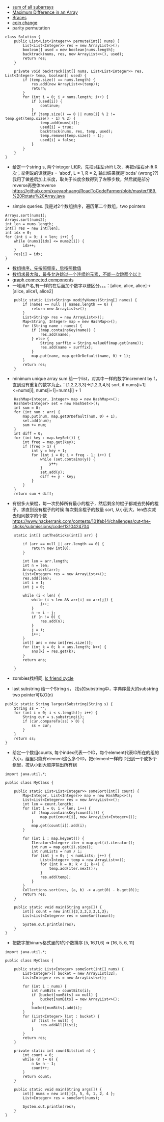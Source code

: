 * [sum of all subarrays](https://www.geeksforgeeks.org/sum-of-all-subarrays/)
* [Maximum Difference in an Array](https://leetcode.com/problems/best-time-to-buy-and-sell-stock/description/)
* [Braces](https://leetcode.com/problems/valid-parentheses/description/)
* [coin change](https://leetcode.com/problems/coin-change/description/)
* parity permutation

```
class Solution {
    public List<List<Integer>> permute(int[] nums) {
        List<List<Integer>> res = new ArrayList<>();
        boolean[] used = new boolean[nums.length];
        backtrack(nums, res, new ArrayList<>(), used);
        return res;
    }
    
    private void backtrack(int[] nums, List<List<Integer>> res, List<Integer> temp, boolean[] used) {
        if (temp.size() == nums.length) {
            res.add(new ArrayList<>(temp));
            return;
        }
        for (int i = 0; i < nums.length; i++) {
            if (used[i]) {
                continue;
            }
            if (temp.size() == 0 || nums[i] % 2 != temp.get(temp.size() - 1) % 2) {
                temp.add(nums[i]);
                used[i] = true;
                backtrack(nums, res, temp, used);
                temp.remove(temp.size() - 1);
                used[i] = false;
            }
        }
    }
}
```

* 给定一个string s, 两个integer L和R，先把s往左shift L次，再把s往右shift R次；举例说的话就是s = 'abcd', L = 1, R = 2, 输出结果就是'bcda' (wrong??)我用了做差后加上长度，取关于长度余数得到了左移步数，然后就是部分reverse再整体reverse   https://github.com/xueyaohuang/RoadToCodeFarmer/blob/master/189.%20Rotate%20Array.java

* simple queries. 我是对2个数组排序，遍历第二个数组，two pointers

```
Arrays.sort(nums1);
Arrays.sort(nums2);
int len = nums.length;
int[] res = new int[len];
int idx = 0;
for (int i = 0; i < len; i++) {
    while (nums1[idx] <= nums2[i]) {
        idx++;
    }
    res[i] = idx;
}
```

* [数组排序，先按照频率，后按照数值](https://leetcode.com/problems/top-k-frequent-words/description/)
* [数组求最大和，最多允许跳过一个连续的元素，不能一次跳两个以上](https://www.geeksforgeeks.org/maximum-sum-subarray-removing-one-element/)
* [graph connected components](https://leetcode.com/problems/number-of-islands/description/)
* 一堆用户名,有一样的在后面加个数字以便区分。。。：[alice, alice, alice]->[alice, alice1, alice2]
```
    public static List<String> modifyNames(String[] names) {
        if (names == null || names.length == 0) {
            return new ArrayList<>();
        }
        List<String> res = new ArrayList<>();
        Map<String, Integer> map = new HashMap<>();
        for (String name : names) {
            if (!map.containsKey(name)) {
                res.add(name);
            } else {
                String surffix = String.valueOf(map.get(name));
                res.add(name + surffix);
            }
            map.put(name, map.getOrDefault(name, 0) + 1);
        }
        return res;
    }
```

* minimum unique array sum 给一个list，对其中一样的数字increment by 1，直到没有重复的数字为止。：[1,2,2,3,3]->[1,2,3,4,5]
sort, if nums[i+1]<=nums[i], nums[i+1]=nums[i] + 1
```
    HashMap<Integer, Integer> map = new HashMap<>();
    HashSet<Integer> set = new HashSet<>();
    int sum = 0;
    for (int num : arr) {
        map.put(num, map.getOrDefault(num, 0) + 1);
        set.add(num);
        sum += num;
    }
    int diff = 0;
    for (int key : map.keySet()) {
        int freq = map.get(key);
        if (freq > 1) {
            int y = key + 1;
            for (int i = 0; i < freq - 1; i++) {
                while (set.contains(y)) {
                    y++;
                }
                set.add(y);
                diff += y - key;
            }
        }
    }
    return sum + diff;
```
* 有很多火柴棍，每一次扔掉所有最小的棍子，然后剩余的棍子都减去扔掉的棍子，求直到没有棍子的时候 每次剩余棍子的数量
sort, 从小到大，len依次减去相同数字的个数
https://www.hackerrank.com/contests/101feb14/challenges/cut-the-sticks/submissions/code/1310424704

```
    static int[] cutTheSticks(int[] arr) {
        
        if (arr == null || arr.length == 0) {
            return new int[0];
        }
        
        int len = arr.length;
        int n = len;
        Arrays.sort(arr);
        List<Integer> res = new ArrayList<>();
        res.add(len);
        int i = 1;
        int j = 0;
        
        while (i < len) {
            while (i < len && arr[i] == arr[j]) {
                i++;
            }
            n -= i - j;
            if (n != 0) {
                res.add(n);
            }
            j = i;
            i++;
        }
        int[] ans = new int[res.size()];
        for (int k = 0; k < ans.length; k++) {
            ans[k] = res.get(k);
        }
        return ans;

    }
```

* zombies找相同, [lc friend cycle](https://leetcode.com/problems/friend-circles/description/)

* last substring 给一个String s， 找s的substring中，字典序最大的substring  
two pointer可以O(n)  
```
public static String largestSubstring(String s) {
    String ss = "";
    for (int i = 0; i < s.length(); i++) {
        String cur = s.substring(i);
        if (cur.compareTo(ss) > 0) {
            ss = cur;
        }
    }
    return ss;
}
```

* 给定一个数组counts, 每个index代表一个ID，每个element代表ID所在的组的大小，组里只能有element这么多个ID，把element一样的ID归到一个或多个组里，按从小到大顺序输出所有组

```
import java.util.*;

public class MyClass {
    
    public static List<List<Integer>> someSort(int[] count) {
        Map<Integer, List<Integer>> map = new HashMap<>();
        List<List<Integer>> res = new ArrayList<>();
        int len = count.length;
        for (int i = 0; i < len; i++) {
            if (!map.containsKey(count[i])) {
                map.put(count[i], new ArrayList<Integer>());
            }
            map.get(count[i]).add(i);
        }
        
        for (int i : map.keySet()) {
            Iterator<Integer> iter = map.get(i).iterator();
            int num = map.get(i).size();
            int numLists = num / i;
            for (int j = 0; j < numLists; j++) {
                List<Integer> temp = new ArrayList<>();
                for (int k = 0; k < i; k++) {
                    temp.add(iter.next());
                }
                res.add(temp);
            }
        }
        Collections.sort(res, (a, b) -> a.get(0) - b.get(0));
        return res;
    }
    
    public static void main(String args[]) {
        int[] count = new int[]{3,3,3,3,3,1,3};
        List<List<Integer>> res = someSort(count);

        System.out.println(res);
    }
}
```

* 把数字按binary格式里的1的个数排序 [5, 16,11,6] => [16, 5, 6, 11]


```
import java.util.*;

public class MyClass {
    
    public static List<Integer> someSort(int[] nums) {
        List<Integer>[] bucket = new ArrayList[32];
        List<Integer> res = new ArrayList<>();
        
        for (int i : nums) {
            int numBits = countBits(i);
            if (bucket[numBits] == null) {
                bucket[numBits] = new ArrayList<>();
            }
            bucket[numBits].add(i);
        }
        for (List<Integer> list : bucket) {
            if (list != null) {
                res.addAll(list);
            }
        }
        return res;
    }
    
    private static int countBits(int n) {
        int count = 0;
        while (n != 0) {
            n &= n - 1;
            count++;
        }
        return count;
    }
    
    public static void main(String args[]) {
        int[] nums = new int[]{3, 5, 6, 1, 2, 4 };
        List<Integer> res = someSort(nums);

        System.out.println(res);
    }
}
```
